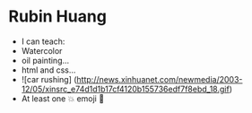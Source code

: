 # Rubin Huang

* I can teach:
* Watercolor
* oil painting...
* html and css...
* ![car rushing] (http://news.xinhuanet.com/newmedia/2003-12/05/xinsrc_e74d1d1b17cf4120b155736edf7f8ebd_18.gif)
* At least one :boom: emoji :8ball:
